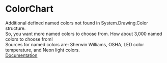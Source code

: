 # ColorChart
Additional defined named colors not found in System.Drawing.Color structure.<br/>
So, you want more named colors to choose from. How about 3,000 named colors to choose from!<br/>
Sources for named colors are: Sherwin Williams, OSHA, LED color temperature, and Neon light colors.
<br/>
[Documentation](http://fredekstrand.github.io/ColorChart)
